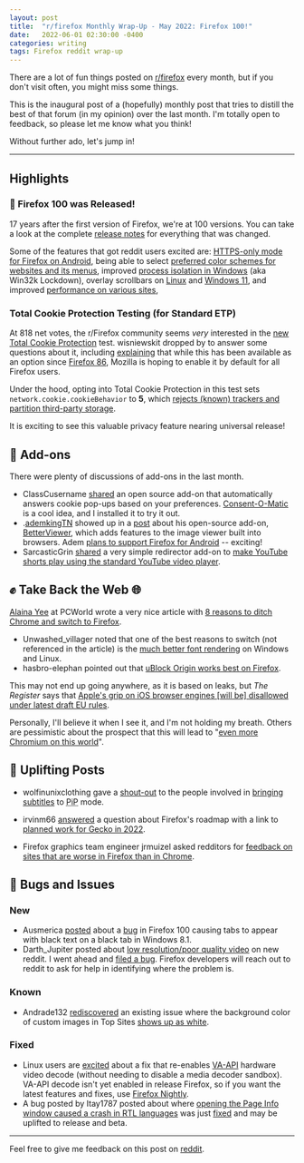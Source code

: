 ```yaml
---
layout: post
title:  "r/firefox Monthly Wrap-Up - May 2022: Firefox 100!"
date:   2022-06-01 02:30:00 -0400
categories: writing
tags: Firefox reddit wrap-up
---
```


There are a lot of fun things posted on [r/firefox](https://www.reddit.com/r/firefox/) every month, but if you don't visit often, you might miss some things. 

This is the inaugural post of a (hopefully) monthly post that tries to distill the best of that forum (in my opinion) over the last month. I'm totally open to feedback, so please let me know what you think!

Without further ado, let's jump in!

* * *

## Highlights

### 🎉 Firefox 100 was Released!

17 years after the first version of Firefox, we're at 100 versions. You can take a look at the complete [release notes](https://www.mozilla.org/firefox/100.0/releasenotes/) for everything that was changed. 

Some of the features that got reddit users excited are: [HTTPS-only mode for Firefox on Android](https://www.reddit.com/r/firefox/comments/ugvs6y/firefox_100_is_coming_to_us/i72vg5j/), being able to select [preferred color schemes for websites and its menus](https://www.reddit.com/r/firefox/comments/umbyvh/this_feature_is_pretty_good/), improved [process isolation in Windows](https://www.reddit.com/r/firefox/comments/uo5s9b/hacksmozillaorg_improved_process_isolation_in/) (aka Win32k Lockdown), overlay scrollbars on [Linux](https://www.reddit.com/r/firefox/comments/uhe0yz/firefox_100_is_released/i75bkwn/) and [Windows 11](https://www.reddit.com/r/firefox/comments/uhe0yz/firefox_100_is_released/i75wogs/), and improved [performance on various sites](https://www.reddit.com/r/firefox/comments/uhe0yz/firefox_100_is_released/i75ta84/),

### Total Cookie Protection Testing (for Standard ETP)

At 818 net votes, the r/Firefox community seems *very* interested in the [new Total Cookie Protection](https://www.reddit.com/r/firefox/comments/utt5kx/new_total_cookie_protection/) test. wisniewskit dropped by to answer some questions about it, including [explaining](https://www.reddit.com/r/firefox/comments/utt5kx/new_total_cookie_protection/i9cczo7/) that while this has been available as an option since [Firefox 86](https://blog.mozilla.org/security/2021/02/23/total-cookie-protection/), Mozilla is hoping to enable it by default for all Firefox users. 

Under the hood, opting into Total Cookie Protection in this test sets `network.cookie.cookieBehavior` to **5**, which [rejects (known) trackers and partition third-party storage](https://developer.mozilla.org/docs/Web/Privacy/State_Partitioning#disable_dynamic_state_partitioning).

It is exciting to see this valuable privacy feature nearing universal release!

## 🧩 Add-ons

There were plenty of discussions of add-ons in the last month. 

* ClassCusername [shared](https://www.reddit.com/r/firefox/comments/uxc7gk/consentomatic_a_firefox_addon_that_blocks_based/) an open source add-on that automatically answers cookie pop-ups based on your preferences. [Consent-O-Matic](https://addons.mozilla.org/firefox/addon/consent-o-matic/) is a cool idea, and I installed it to try it out.
* .[ademkingTN](https://www.reddit.com/user/ademkingTN) showed up in a [post](https://www.reddit.com/r/firefox/comments/uoubin/betterviewer_is_an_incredible_addon_for_viewing/) about his open-source add-on, [BetterViewer](https://addons.mozilla.org/firefox/addon/betterviewer/), which adds features to the image viewer built into browsers. Adem [plans to support Firefox for Android](https://www.reddit.com/r/firefox/comments/uoubin/betterviewer_is_an_incredible_addon_for_viewing/i8naosx/) -- exciting! 
*  SarcasticGrin [shared](https://www.reddit.com/r/firefox/comments/ujlg3z/an_ff_extension_to_make_youtube_shorts_play_as/) a very simple redirector add-on to [make YouTube shorts play using the standard YouTube video player](https://addons.mozilla.org/firefox/addon/redirect-shorts-to-youtube/).

## ✊ Take Back the Web 🌐

[Alaina Yee](https://twitter.com/morphingball) at PCWorld wrote a very nice article with [8 reasons to ditch Chrome and switch to Firefox](https://www.reddit.com/r/firefox/comments/uybeei/8_reasons_to_ditch_chrome_and_switch_to_firefox/). 

* Unwashed_villager noted that one of the best reasons to switch (not referenced in the article) is the [much better font rendering](https://www.reddit.com/r/firefox/comments/uybeei/8_reasons_to_ditch_chrome_and_switch_to_firefox/ia37pq0/) on Windows and Linux.
* hasbro-elephan pointed out that [uBlock Origin works best on Firefox](https://www.reddit.com/r/firefox/comments/uybeei/8_reasons_to_ditch_chrome_and_switch_to_firefox/ia3b6ot/).

This may not end up going anywhere, as it is based on leaks, but *The Register* says that [Apple's grip on iOS browser engines [will be] disallowed under latest draft EU rules](https://www.reddit.com/r/firefox/comments/urlayr/apples_grip_on_ios_browser_engines_disallowed/). 

Personally, I'll believe it when I see it, and I'm not holding my breath. Others are pessimistic about the prospect that this will lead to "[even more Chromium on this world](https://www.reddit.com/r/firefox/comments/urlayr/apples_grip_on_ios_browser_engines_disallowed/i8xypo4/)".

## 🙌 Uplifting Posts

* wolfinunixclothing gave a [shout-out](https://www.reddit.com/r/firefox/comments/ukq81w/shoutout_for_folks_involved_in_bringing_subtitles/) to the people involved in [bringing subtitles](https://www.reddit.com/r/firefox/comments/uhmol9/firefoxs_pictureinpicture_rolls_out_subtitles_a/) to <abbr title="Picture in Picture">PiP</abbr> mode.

* irvinm66 [answered](https://www.reddit.com/r/firefox/comments/ugjf8a/roadmap_firefox/i70le7h/) a question about Firefox's roadmap with a link to [planned work for Gecko in 2022](https://wiki.mozilla.org/Platform/2022PlannedWork).

* Firefox graphics team engineer jrmuizel asked redditors for [feedback on sites that are worse in Firefox than in Chrome](https://www.reddit.com/r/firefox/comments/ursxpi/feedback_wanted_sites_that_are_worse_in_firefox/).

## 🐛 Bugs and Issues

### New

* Ausmerica [posted](https://www.reddit.com/r/firefox/comments/uugj0o/ff100_has_made_tab_text_black_on_black_its_the/) about a [bug](https://bugzilla.mozilla.org/show_bug.cgi?id=1768380) in Firefox 100 causing tabs to appear with black text on a black tab in Windows 8.1. 
* Darth_Jupiter posted about [low resolution/poor quality video](https://www.reddit.com/r/firefox/comments/ummt1m/problems_with_reddit_video_quality_on_firefox/) on new reddit. I went ahead and [filed a bug](https://bugzilla.mozilla.org/show_bug.cgi?id=1768699). Firefox developers will reach out to reddit to ask for help in identifying where the problem is.

### Known

* Andrade132 [rediscovered](https://www.reddit.com/r/firefox/comments/v002hb/is_there_a_way_to_remove_the_white_corners_in/) an existing issue where the background color of custom images in Top Sites [shows up as white](https://bugzilla.mozilla.org/show_bug.cgi?id=1674272). 

### Fixed

* Linux users are [excited](https://www.reddit.com/r/firefox/comments/v0esaq/linux_users_good_news_seems_like_the_bug_that/) about a fix that re-enables [VA-API](https://01.org/linuxmedia/vaapi) hardware video decode (without needing to disable a media decoder sandbox). VA-API decode isn't yet enabled in release Firefox, so if you want the latest features and fixes, use [Firefox Nightly](https://www.mozilla.org/firefox/channel/desktop/#nightly). 
* A bug posted by Itay1787 posted about where [opening the Page Info window caused a crash in RTL languages](https://www.reddit.com/r/firefox/comments/rmefif/something_broke_firefox_in_the_last_update/) was just [fixed](https://bugzilla.mozilla.org/show_bug.cgi?id=1763035) and may be uplifted to release and beta.

---

Feel free to give me feedback on this post on [reddit](https://www.reddit.com/r/firefox/comments/v2ak5c/rfirefox_monthly_wrapup_may_2022_firefox_100/). 